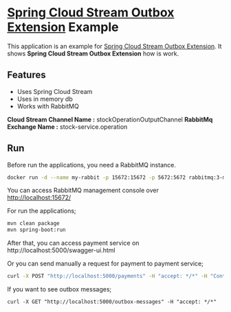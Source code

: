 # [Spring Cloud Stream Outbox Extension](https://github.com/dilaverdemirel/spring-cloud-stream-outbox-extension) Example

This application is an example for [Spring Cloud Stream Outbox Extension](https://github.com/dilaverdemirel/spring-cloud-stream-outbox-extension).
It shows **Spring Cloud Stream Outbox Extension** how is work.

## Features

- Uses Spring Cloud Stream
- Uses in memory db
- Works with RabbitMQ

**Cloud Stream Channel Name :** stockOperationOutputChannel
**RabbitMq Exchange Name :** stock-service.operation

## Run

Before run the applications, you need a RabbitMQ instance.
```sh
docker run -d --name my-rabbit -p 15672:15672 -p 5672:5672 rabbitmq:3-management
```

You can access RabbitMQ management console over [http://localhost:15672/](http://localhost:15672/)

For run the applications;

```sh
mvn clean package
mvn spring-boot:run
```

After that, you can access payment service on http://localhost:5000/swagger-ui.html

Or you can send manually a request for payment to payment service;
```sh
curl -X POST "http://localhost:5000/payments" -H "accept: */*" -H "Content-Type: application/json" -d "{ \"id\": \"payment-id\", \"price\": -1, \"quantity\": 1, \"stockItemId\": \"red-pen-1\"}"
```

If you want to see outbox messages;
```shell script
curl -X GET "http://localhost:5000/outbox-messages" -H "accept: */*"
``` 